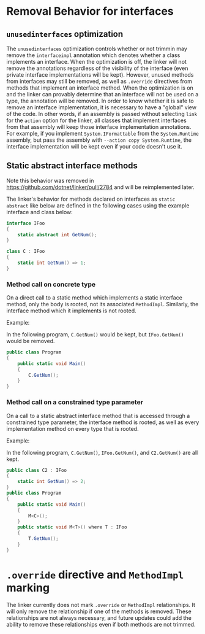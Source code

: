 # Removal Behavior for interfaces

## `unusedinterfaces` optimization

The `unusedinterfaces` optimization controls whether or not trimmin may remove the `interfaceimpl` annotation which denotes whether a class implements an interface. When the optimization is off, the linker will not remove the annotations regardless of the visibility of the interface (even private interface implementations will be kept). However, unused methods from interfaces may still be removed, as well as `.override` directives from methods that implement an interface method. When the optimization is on and the linker can provably determine that an interface will not be used on a type, the annotation will be removed. In order to know whether it is safe to remove an interface implementation, it is necessary to have a "global" view of the code. In other words, if an assembly is passed without selecting `link` for the `action` option for the linker, all classes that implement interfaces from that assembly will keep those interface implementation annotations. For example, if you implement `System.IFormattable` from the `System.Runtime` assembly, but pass the assembly with `--action copy System.Runtime`, the interface implementation will be kept even if your code doesn't use it.

## Static abstract interface methods

Note this behavior was removed in https://github.com/dotnet/linker/pull/2784 and will be reimplemented later.

The linker's behavior for methods declared on interfaces as `static abstract` like below are defined in the following cases using the example interface and class below:

```C#
interface IFoo
{
    static abstract int GetNum();
}

class C : IFoo
{
    static int GetNum() => 1;
}
```

### Method call on concrete type

On a direct call to a static method which implements a static interface method, only the body is rooted, not its associated `MethodImpl`. Similarly, the interface method which it implements is not rooted.

Example:

In the following program, `C.GetNum()` would be kept, but `IFoo.GetNum()` would be removed.

```C#
public class Program
{
    public static void Main()
    {
        C.GetNum();
    }
}
```

### Method call on a constrained type parameter

On a call to a static abstract interface method that is accessed through a constrained type parameter, the interface method is rooted, as well as every implementation method on every type that is rooted.

Example:

In the following program, `C.GetNum()`, `IFoo.GetNum()`, and `C2.GetNum()` are all kept.

```C#
public class C2 : IFoo
{
    static int GetNum() => 2;
}
public class Program
{
    public static void Main()
    {
        M<C>();
    }
    public static void M<T>() where T : IFoo
    {
        T.GetNum();
    }
}
```

# `.override` directive and `MethodImpl` marking

The linker currently does not mark `.override` or `MethodImpl` relationships. It will only remove the relationship if one of the methods is removed. These relationships are not always necessary, and future updates could add the ability to remove these relationships even if both methods are not trimmed.